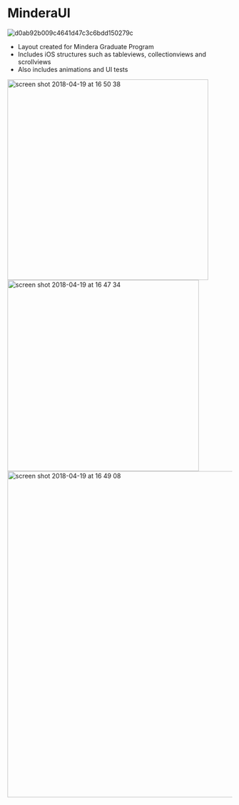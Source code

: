 # MinderaUI

![d0ab92b009c4641d47c3c6bdd150279c](https://user-images.githubusercontent.com/15158927/39002524-a8630b48-43f0-11e8-8d1c-8ca54ea96ed5.png)

* Layout created for Mindera Graduate Program
* Includes iOS structures such as tableviews, collectionviews and scrollviews
* Also includes animations and UI tests


<img width="450" alt="screen shot 2018-04-19 at 16 50 38" src="https://user-images.githubusercontent.com/15158927/39003112-0b54cc9a-43f2-11e8-8163-33119f72c705.png">
<img width="429" alt="screen shot 2018-04-19 at 16 47 34" src="https://user-images.githubusercontent.com/15158927/39003107-0a1e6d40-43f2-11e8-810f-d97ecf7817fa.png">
<img width="732" alt="screen shot 2018-04-19 at 16 49 08" src="https://user-images.githubusercontent.com/15158927/39003108-0a3fa2da-43f2-11e8-9a3c-3b68d3e6a1e7.png">
